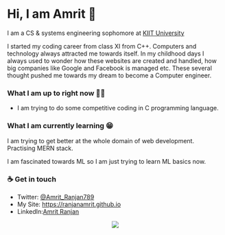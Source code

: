# Hi, I am Amrit 👋

I am a CS & systems engineering sophomore at [KIIT University](https://kiit.ac.in/)

I started my coding career from class XI from C++. Computers and technology always attracted me towards itself. In my childhood days I always used to wonder how these websites are created and handled, how big companies like Google and Facebook is managed etc. These several thought pushed me towards my dream to become a Computer engineer.

### What I am up to right now 👨‍💻 

* I am trying to do some competitive coding in C programming language.

### What I am currently learning 😁

I am trying to get better at the whole domain of web development. Practising MERN stack. 

I am fascinated towards ML so I am just trying to learn ML basics now.

### ☕ Get in touch 
* Twitter: [@Amrit_Ranjan789](https://twitter.com/Amrit_Ranjan789)
* My Site: https://ranjanamrit.github.io
* LinkedIn:[Amrit Ranjan](https://www.linkedin.com/in/amrit-ranjan-013a451a9/)
<div align="center">
  <img src="![Amrit's github stats](https://github-readme-stats.vercel.app/api?username=ranjanamrit&show_icons=true&theme=dracula)"/>
</div>


<!--
**ranjanamrit/ranjanamrit** is a ✨ _special_ ✨ repository because its `README.md` (this file) appears on your GitHub profile.

Here are some ideas to get you started:

- 🔭 I’m currently working on ...
- 🌱 I’m currently learning ...
- 👯 I’m looking to collaborate on ...
- 🤔 I’m looking for help with ...
- 💬 Ask me about ...
- 📫 How to reach me: ...
- 😄 Pronouns: ...
- ⚡ Fun fact: ...
-->
